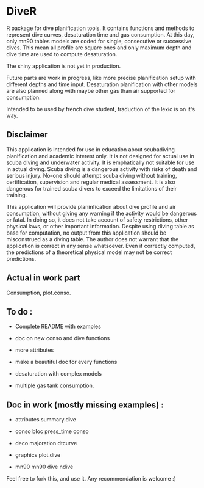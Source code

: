 # DiveR

R package for dive planification tools. It contains functions and methods to represent dive curves, desaturation time and gas consumption. At this day, only mn90 tables models are coded for single, consecutive or successive dives. This mean all profile are square ones and only maximum depth and dive time are used to compute desaturation.

The shiny application is not yet in production.

Future parts are work in progress, like more precise planification setup with different depths and time input. Desaturation planification with other models are also planned along with maybe other gas than air supported for consumption.

Intended to be used by french dive student, traduction of the lexic is on it's way.

<!--
## Installation

This package can be installed with the devtools package or by cloning this repository.

## Usage

### Planning a single dive

Apart from default/advanced settings, a dive can be resumed by it's maximum depth and duration. For example, here is the default dive for this pacakge, a maximum depth at 20 meters for 40 minutes. Note here that despite going underwater at an altitude of -20, we use positive numeric values.

dive(20,40)

### Planning a second dive

A second dive depends heavily on the first one as the desaturation is not perfect and residual azote will impact the second saturation. 
-->


## Disclaimer 
This application is intended for use in education about scubadiving planification and academic interest only. It is not designed for actual use in scuba diving and underwater activity. It is emphatically not suitable for use in actual diving. Scuba diving is a dangerous activity with risks of death and serious injury. No-one should attempt scuba diving without training, certification, supervision and regular medical assessment. It is also dangerous for trained scuba divers to exceed the limitations of their training. 

This application will provide planinfication about dive profile and air consumption, without giving any warning if the activity would be dangerous or fatal. In doing so, it does not take account of safety restrictions, other physical laws, or other important information. 
Despite using diving table as base for computation, no output from this application should be misconstrued as a diving table. The author does not warrant that the application is correct in any sense whatsoever. Even if correctly computed, the predictions of a theoretical physical model may not be correct predictions.

## Actual in work part

Consumption, plot.conso.

## To do : 

- Complete README with examples

- doc on new conso and dive functions
- more attributes
- make a beautiful doc for every functions
- desaturation with complex models
- multiple gas tank consumption.

## Doc in work (mostly missing examples) :

- attributes
summary.dive

- conso
bloc
press_time
conso

- deco
majoration
dtcurve

- graphics
plot.dive

- mn90
mn90
dive
ndive

Feel free to fork this, and use it. Any recommendation is welcome :) 
